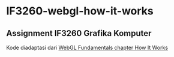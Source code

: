 # IF3260-webgl-how-it-works
## Assignment IF3260 Grafika Komputer
Kode diadaptasi dari [WebGL Fundamentals chapter How It Works](https://webglfundamentals.org/webgl/lessons/webgl-how-it-works.html)
